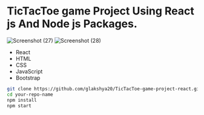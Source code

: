 # TicTacToe game Project Using React js And Node js Packages.

![Screenshot (27)](https://github.com/user-attachments/assets/5a03e55f-d288-4ebc-81cb-f0255055001f)
![Screenshot (28)](https://github.com/user-attachments/assets/a932623a-2190-4d8c-aeb7-27fca68cb504)

- React
- HTML
- CSS
- JavaScript
- Bootstrap 

```bash
git clone https://github.com/glakshya20/TicTacToe-game-project-react.git
cd your-repo-name
npm install
npm start



 
